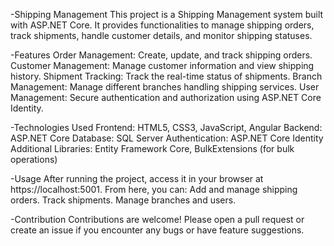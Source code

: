 -Shipping Management
This project is a Shipping Management system built with ASP.NET Core. It provides functionalities to manage shipping orders, track shipments, handle customer details, and monitor shipping statuses.

-Features
Order Management: Create, update, and track shipping orders.
Customer Management: Manage customer information and view shipping history.
Shipment Tracking: Track the real-time status of shipments.
Branch Management: Manage different branches handling shipping services.
User Management: Secure authentication and authorization using ASP.NET Core Identity.

-Technologies Used
Frontend: HTML5, CSS3, JavaScript, Angular
Backend: ASP.NET Core
Database: SQL Server
Authentication: ASP.NET Core Identity
Additional Libraries: Entity Framework Core, BulkExtensions (for bulk operations) 

-Usage
After running the project, access it in your browser at https://localhost:5001. From here, you can:
Add and manage shipping orders.
Track shipments.
Manage branches and users.

-Contribution
Contributions are welcome! Please open a pull request or create an issue if you encounter any bugs or have feature suggestions.


